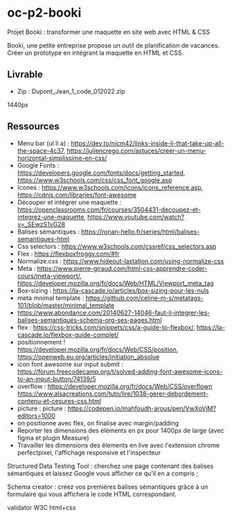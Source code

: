# oc-p2-booki
Projet Booki : transformer une maquette en site web avec HTML &amp; CSS

Booki, une petite entreprise propose un outil de planification de vacances. Créer un prototype en intégrant la maquette en HTML et CSS.

## Livrable
- Zip : Dupont_Jean_1_code_012022.zip

1440px

## Ressources
- Menu bar (ul li a) : https://dev.to/nicm42/links-inside-li-that-take-up-all-the-space-4c37, https://juliencrego.com/astuces/creer-un-menu-horizontal-simplissime-en-css/
- Google Fonts : https://developers.google.com/fonts/docs/getting_started, https://www.w3schools.com/css/css_font_google.asp
- Icones : https://www.w3schools.com/icons/icons_reference.asp, https://cdnjs.com/libraries/font-awesome
- Découper et intégrer une maquette : https://openclassrooms.com/fr/courses/3504431-decoupez-et-integrez-une-maquette, https://www.youtube.com/watch?v=_SEwzS1vG28
- Balises sémantiques : https://ronan-hello.fr/series/html/balises-semantiques-html
- Css selectors : https://www.w3schools.com/cssref/css_selectors.asp
- Flex : https://flexboxfroggy.com/#fr
- Normalize.css : https://www.hideout-lastation.com/using-normalize-css
- Meta : https://www.pierre-giraud.com/html-css-apprendre-coder-cours/meta-viewport/, https://developer.mozilla.org/fr/docs/Web/HTML/Viewport_meta_tag
- Box-sizing : https://la-cascade.io/articles/box-sizing-pour-les-nuls
- meta mnimal template : https://github.com/celine-m-s/metatags-101/blob/master/minimal_template
- https://www.abondance.com/20140627-14046-faut-il-integrer-les-balises-semantiques-schema-org-ses-pages.html
- flex : https://css-tricks.com/snippets/css/a-guide-to-flexbox/, https://la-cascade.io/flexbox-guide-complet/
- positionnement ! https://developer.mozilla.org/fr/docs/Web/CSS/position, https://openweb.eu.org/articles/initiation_absolue
- icon font awesome sur input submit : https://forum.freecodecamp.org/t/solved-adding-font-awesome-icons-to-an-input-button/74139/5
- overflow : https://developer.mozilla.org/fr/docs/Web/CSS/overflown https://www.alsacreations.com/tuto/lire/1038-gerer-debordement-contenu-et-cesures-css.html
- picture : picture : https://codepen.io/mahfoudh-arous/pen/VwXoVjM?editors=1000 
- on positionne avec flex, on finalise avec margin/padding
- Reporter les dimensions des éléments en px pour 1400px de large (avec figma et plugin Measure)
- Travailler les dimensions des élements en live avec l'extension chrome perfectpixel, l'affichage responsive et l'inspecteur

Structured Data Testing Tool : cherchez une page contenant des balises sémantiques et laissez Google vous afficher ce qu’il en a compris ;

Schema creator : créez vos premières balises sémantiques grâce à un formulaire qui vous affichera le code HTML correspondant. 

validator W3C html+css